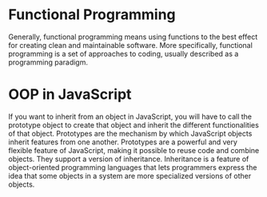 # Functional Programming
Generally, functional programming means using functions to the best effect for creating clean and maintainable software. More specifically, functional programming is a set of approaches to coding, usually described as a programming paradigm.

# OOP in JavaScript
If you want to inherit from an object in JavaScript, you will have to call the prototype object to create that object and inherit the different functionalities of that object. Prototypes are the mechanism by which JavaScript objects inherit features from one another.
Prototypes are a powerful and very flexible feature of JavaScript, making it possible to reuse code and combine objects.
They support a version of inheritance. Inheritance is a feature of object-oriented programming languages that lets programmers express the idea that some objects in a system are more specialized versions of other objects.
